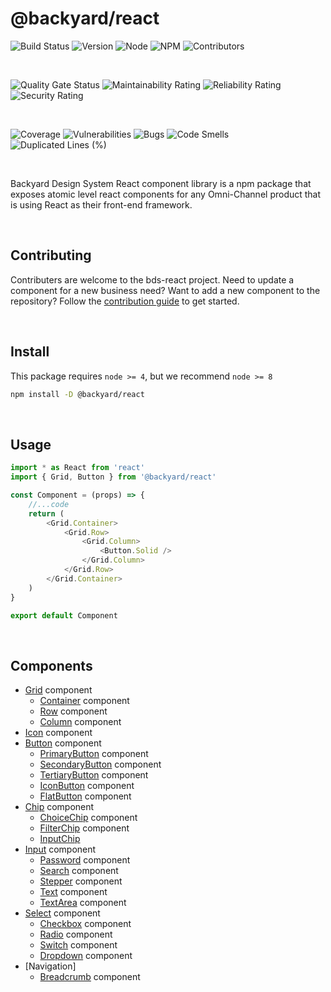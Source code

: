 # @backyard/react

![Build Status](http://vmlnxjenkinsmaster01.lowes.com/buildStatus/icon?job=Backyard%20Design%20System/bds-react/master)
![Version](https://img.shields.io/badge/version-2.2.0-blue)
![Node](https://img.shields.io/badge/node-8+-blue)
![NPM](https://img.shields.io/badge/npm-5+-blue)
![Contributors](https://img.shields.io/badge/contributers-welcome-brightgreen)

</br>

![Quality Gate Status](http://lxappsonrqas001.lowes.com:9000/api/project_badges/measure?project=backyard-bds-react&metric=alert_status)
![Maintainability Rating](http://lxappsonrqas001.lowes.com:9000/api/project_badges/measure?project=backyard-bds-react&metric=sqale_rating)
![Reliability Rating](http://lxappsonrqas001.lowes.com:9000/api/project_badges/measure?project=backyard-bds-react&metric=reliability_rating)
![Security Rating](http://lxappsonrqas001.lowes.com:9000/api/project_badges/measure?project=backyard-bds-react&metric=security_rating)

</br>

![Coverage](http://lxappsonrqas001.lowes.com:9000/api/project_badges/measure?project=backyard-bds-react&metric=coverage)
![Vulnerabilities](http://lxappsonrqas001.lowes.com:9000/api/project_badges/measure?project=backyard-bds-react&metric=vulnerabilities)
![Bugs](http://lxappsonrqas001.lowes.com:9000/api/project_badges/measure?project=backyard-bds-react&metric=bugs)
![Code Smells](http://lxappsonrqas001.lowes.com:9000/api/project_badges/measure?project=backyard-bds-react&metric=code_smells)
![Duplicated Lines (%)](http://lxappsonrqas001.lowes.com:9000/api/project_badges/measure?project=backyard-bds-react&metric=duplicated_lines_density)



<br>

Backyard Design System React component library is a npm package that exposes atomic level react components for any Omni-Channel product that is using React as their front-end framework.

<br>

## Contributing
Contributers are welcome to the bds-react project. Need to update a component for a new business need? Want to add a new component to the repository? Follow the [contribution guide](CONTRIBUTING.md) to get started.

<br>

## Install
This package requires `node >= 4`, but we recommend `node >= 8`

```bash
npm install -D @backyard/react
```

<br>

## Usage

```js
import * as React from 'react'
import { Grid, Button } from '@backyard/react'

const Component = (props) => {
    //...code
    return (
        <Grid.Container>
            <Grid.Row>
                <Grid.Column>
                    <Button.Solid />
                </Grid.Column>
            </Grid.Row>
        </Grid.Container>
    )
}

export default Component
```

<br>

## Components
* [Grid](src/Grid/README.md) component
    * [Container](src/Grid/Container/README.md) component
    * [Row](src/Grid/Row/README.md) component
    * [Column](src/Grid/Column/README.md) component
* [Icon](src/Icon/README.md) component
* [Button](src/Button/README.md) component
    * [PrimaryButton](src/Button/Primary/README.md) component
    * [SecondaryButton](src/Button/Secondary/README.md) component
    * [TertiaryButton](src/Button/Tertiary/README.md) component
    * [IconButton](src/Button/Icon/README.md) component
    * [FlatButton](src/Button/Flat/README.md) component
* [Chip](src/Chip/README.md) component
    * [ChoiceChip](src/Chip/Choice/README.md) component
    * [FilterChip](src/Chip/Filter/README.md) component
    * [InputChip](src/Chip/Input/README.md) 
* [Input](src/Input/README.md) component
    * [Password](src/Input/Password/README.md) component
    * [Search](src/Input/Search/README.md) component
    * [Stepper](src/Input/Stepper/README.md) component
    * [Text](src/Input/Text/README.md) component
    * [TextArea](src/Input/TextArea/README.md) component
* [Select](src/Input/README.md) component
    * [Checkbox](src/Select/Checkbox/README.md) component
    * [Radio](src/Select/Radio/README.md) component
    * [Switch](src/Select/Switch/README.md) component
    * [Dropdown](src/Select/Dropdown/README.md) component
* [Navigation]
    * [Breadcrumb](src/Navigation/Breadcrumb/README.md) component
